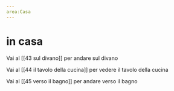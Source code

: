 ```yaml
---
area:Casa
---
```

# in casa

Vai al [[43 sul divano]] per andare sul divano

Vai al [[44 il tavolo della cucina]] per vedere il tavolo della cucina

Vai al [[45 verso il bagno]] per andare verso il bagno